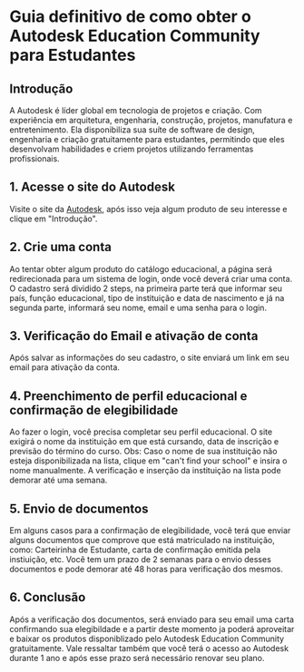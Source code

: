 # Guia definitivo de como obter o Autodesk Education Community para Estudantes

## Introdução

A Autodesk é líder global em tecnologia de projetos e criação. Com experiência em arquitetura, engenharia, construção, projetos, manufatura e entretenimento. Ela disponibiliza sua suíte de software de design, engenharia e criação gratuitamente para estudantes, permitindo que eles desenvolvam habilidades e criem projetos utilizando ferramentas profissionais.

## 1. Acesse o site do Autodesk

Visite o site da [Autodesk](https://www.autodesk.com.br/education/edu-software/overview?sorting=featured&filters=individual#!/), após isso veja algum produto de seu interesse e clique em "Introdução".

## 2. Crie uma conta

Ao tentar obter algum produto do catálogo educacional, a página será redirecionada para um sistema de login, onde você deverá criar uma conta. O cadastro será dividido 2 steps, na primeira parte terá que informar seu país, função educacional, tipo de instituição e data de nascimento e já na segunda parte, informará seu nome, email e uma senha para o login.

## 3. Verificação do Email e ativação de conta

Após salvar as informações do seu cadastro, o site enviará um link em seu email para ativação da conta.

## 4. Preenchimento de perfil educacional e confirmação de elegibilidade

Ao fazer o login, você precisa completar seu perfil educacional. O site exigirá o nome da instituição em que está cursando, data de inscrição e previsão do término do curso.
Obs: Caso o nome de sua instituição não esteja disponibilizada na lista, clique em "can't find your school" e insira o nome manualmente. A verificação e inserção da instituição na lista pode demorar até uma semana.

## 5. Envio de documentos

Em alguns casos para a confirmação de elegibilidade, você terá que enviar alguns documentos que comprove que está matriculado na instituição, como: Carteirinha de Estudante, carta de confirmação emitida pela instiuição, etc. Você tem um prazo de 2 semanas para o envio desses documentos e pode demorar até 48 horas para verificação dos mesmos.

## 6. Conclusão

Após a verificação dos documentos, será enviado para seu email uma carta confirmando sua elegibildade e a partir deste momento ja poderá aproveitar e baixar os produtos disponiblizado pelo Autodesk Education Community gratuitamente. Vale ressaltar também que você terá o acesso ao Autodesk durante 1 ano e após esse prazo será necessário renovar seu plano.
